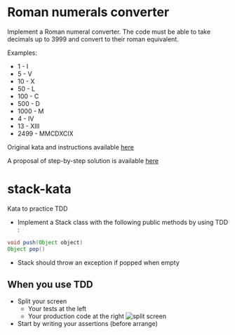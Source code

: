 # Roman numerals converter
Implement a Roman numeral converter. 
The code must be able to take decimals up to 3999 and convert to their roman equivalent.

Examples:
- 1 - I
- 5    - V
- 10   - X
- 50   - L
- 100  - C
- 500  - D
- 1000 - M
- 4 - IV
- 13 - XIII
- 2499 - MMCDXCIX

Original kata and instructions available [here](https://www.codurance.com/katalyst/roman-numerals)

A proposal of step-by-step solution is available [here](java/docs/step-by-step.md)

# stack-kata
Kata to practice TDD

* Implement a Stack class with the following public methods by  using TDD :

```java
void push(Object object)
Object pop()
````

* Stack should throw an exception if popped when empty

## When you use TDD
* Split your screen
   * Your tests at the left
   * Your production code at the right
![split screen](https://gblobscdn.gitbook.com/assets%2F-MAffO8xa1ZWmgZvfeK2%2F-MRj1Q75EFxAi0Bf9BK6%2F-MRjCok7eTqUogUY0R8K%2Fimage.png?alt=media&token=22654878-1d8e-4270-837a-60f16bac2b12)
* Start by writing your assertions (before arrange)
